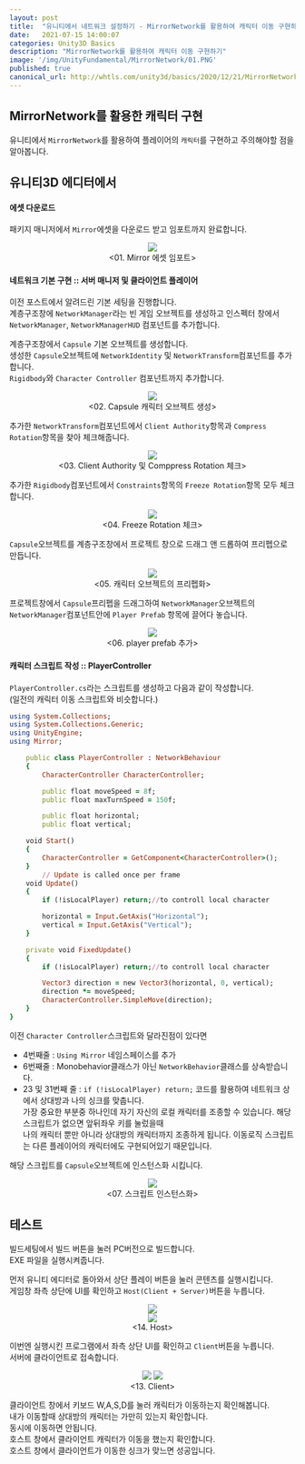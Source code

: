 ```yaml
---
layout: post
title:  "유니티에서 네트워크 설정하기 - MirrorNetwork를 활용하여 캐릭터 이동 구현하기"
date:   2021-07-15 14:00:07
categories: Unity3D Basics
description: "MirrorNetwork를 활용하여 캐릭터 이동 구현하기"
image: '/img/UnityFundamental/MirrorNetwork/01.PNG'
published: true
canonical_url: http://whtls.com/unity3d/basics/2020/12/21/MirrorNetwork/
---
```


## MirrorNetwork를 활용한 캐릭터 구현
유니티에서 `MirrorNetwork`를 활용하여 플레이어의 `캐릭터`를 구현하고 주의해야할 점을 알아봅니다.   
  
## 유니티3D 에디터에서  
#### 에셋 다운로드  
패키지 매니저에서 `Mirror`에셋을 다운로드 받고 임포트까지 완료합니다.  
<p align="center"><img src="/img/UnityFundamental/MirrorNetwork2/1.PNG"><br/>
<01. Mirror 에셋 임포트></p>  

#### 네트워크 기본 구현 :: 서버 매니저 및 클라이언트 플레이어  
  
이전 포스트에서 알려드린 기본 세팅을 진행합니다.  
계층구조창에 `NetworkManager`라는 빈 게임 오브젝트를 생성하고 인스펙터 창에서 `NetworkManager`, `NetworkManagerHUD` 컴포넌트를 추가합니다.  
  
계층구조창에서 `Capsule` 기본 오브젝트를 생성합니다.  
생성한 `Capsule`오브젝트에 `NetworkIdentity` 및 `NetworkTransform`컴포넌트를 추가합니다.  
`Rigidbody`와 `Character Controller` 컴포넌트까지 추가합니다.  
<p align="center"><img src="/img/UnityFundamental/MirrorNetwork2/2.PNG"><br/>  
<02. Capsule 캐릭터 오브젝트 생성></p>  
  
추가한 `NetworkTransform`컴포넌트에서 `Client Authority`항목과 `Compress Rotation`항목을 찾아 체크해줍니다.  
<p align="center"><img src="/img/UnityFundamental/MirrorNetwork2/6.PNG"><br/>  
<03. Client Authority 및 Comppress Rotation 체크></p>  
  
추가한 `Rigidbody`컴포넌트에서 `Constraints`항목의 `Freeze Rotation`항목 모두 체크합니다.  
<p align="center"><img src="/img/UnityFundamental/MirrorNetwork2/4.PNG"><br/>  
<04. Freeze Rotation 체크></p>  
  
`Capsule`오브젝트를 계층구조창에서 프로젝트 창으로 드래그 앤 드롭하여 프리펩으로 만듭니다.  
<p align="center"><img src="/img/UnityFundamental/MirrorNetwork2/5.PNG"><br/>
<05. 캐릭터 오브젝트의 프리펩화></p>  
  
프로젝트창에서 `Capsule`프리펩을 드래그하여 `NetworkManager`오브젝트의 `NetworkManager`컴포넌트안에 `Player Prefab` 항목에 끌어다 놓습니다.  
<p align="center"><img src="/img/UnityFundamental/MirrorNetwork2/7.PNG"><br/>
<06. player prefab 추가></p>  
  
#### 캐릭터 스크립트 작성 :: PlayerController  
  
`PlayerController.cs`라는 스크립트를 생성하고 다음과 같이 작성합니다.  
 (일전의 캐릭터 이동 스크립트와 비슷합니다.)

```ruby
using System.Collections;
using System.Collections.Generic;
using UnityEngine;
using Mirror;

    public class PlayerController : NetworkBehaviour
    {
        CharacterController CharacterController;

        public float moveSpeed = 8f;
        public float maxTurnSpeed = 150f;

        public float horizontal;
        public float vertical;

    void Start()
    {
        CharacterController = GetComponent<CharacterController>();
    }
        // Update is called once per frame
    void Update()
    {
        if (!isLocalPlayer) return;//to controll local character

        horizontal = Input.GetAxis("Horizontal");
        vertical = Input.GetAxis("Vertical");
    }

    private void FixedUpdate()
    {
        if (!isLocalPlayer) return;//to controll local character

        Vector3 direction = new Vector3(horizontal, 0, vertical);
        direction *= moveSpeed;
        CharacterController.SimpleMove(direction);
    }
}
```
  
이전 `Character Controller`스크립트와 달라진점이 있다면  
* 4번째줄 : `Using Mirror` 네임스페이스를 추가  
* 6번째줄 : Monobehavior클래스가 아닌 `NetworkBehavior`클래스를 상속받습니다.  
* 23 및 31번째 줄 : `if (!isLocalPlayer) return;` 코드를 활용하여 네트워크 상에서 상대방과 나의 싱크를 맞춥니다.  
  가장 중요한 부분중 하나인데 자기 자신의 로컬 캐릭터를 조종할 수 있습니다. 해당 스크립트가 없으면 앞뒤좌우 키를 눌렀을때  
  나의 캐릭터 뿐만 아니라 상대방의 캐릭터까지 조종하게 됩니다. 이동로직 스크립트는 다른 플레이어의 캐릭터에도 구현되어있기 때문입니다.  
  
해당 스크립트를 `Capsule`오브젝트에 인스턴스화 시킵니다.  
<p align="center"><img src="/img/UnityFundamental/MirrorNetwork2/8.PNG"><br/>
<07. 스크립트 인스턴스화></p> 
  
  
## 테스트
빌드세팅에서 빌드 버튼을 눌러 PC버전으로 빌드합니다.  
EXE 파일을 실행시켜줍니다.  
  
먼저 유니티 에디터로 돌아와서 상단 플레이 버튼을 눌러 콘텐츠를 실행시킵니다.  
게임창 좌측 상단에 UI를 확인하고 `Host(Client + Server)`버튼을 누릅니다.  
<p align="center"><img src="/img/UnityFundamental/MirrorNetwork/16.PNG"><br/> <img src="/img/UnityFundamental/MirrorNetwork/17.PNG"><br/>
<14. Host></p>  
  
이번엔 실행시킨 프로그램에서 좌측 상단 UI를 확인하고 `Client`버튼을 누릅니다.  
서버에 클라이언트로 접속합니다.    
<p align="center"><img src="/img/UnityFundamental/MirrorNetwork/14.PNG"> <img src="/img/UnityFundamental/MirrorNetwork/15.PNG"><br/>
<13. Client></p>  
  
클라이언트 창에서 키보드 W,A,S,D를 눌러 캐릭터가 이동하는지 확인해봅니다.  
내가 이동할때 상대방의 캐릭터는 가만히 있는지 확인합니다.  
동시에 이동하면 안됩니다.  
호스트 창에서 클라이언트 캐릭터가 이동을 했는지 확인합니다.  
호스트 창에서 클라이언트가 이동한 싱크가 맞느면 성공입니다.  
